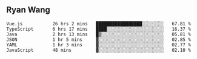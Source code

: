 ## Ryan Wang

<!--START_SECTION:waka-->

```text
Vue.js           26 hrs 2 mins   █████████████████░░░░░░░░   67.81 %
TypeScript       6 hrs 17 mins   ████░░░░░░░░░░░░░░░░░░░░░   16.37 %
Java             2 hrs 13 mins   █▒░░░░░░░░░░░░░░░░░░░░░░░   05.81 %
JSON             1 hr 5 mins     ▓░░░░░░░░░░░░░░░░░░░░░░░░   02.85 %
YAML             1 hr 3 mins     ▓░░░░░░░░░░░░░░░░░░░░░░░░   02.77 %
JavaScript       48 mins         ▓░░░░░░░░░░░░░░░░░░░░░░░░   02.10 %
```

<!--END_SECTION:waka-->
